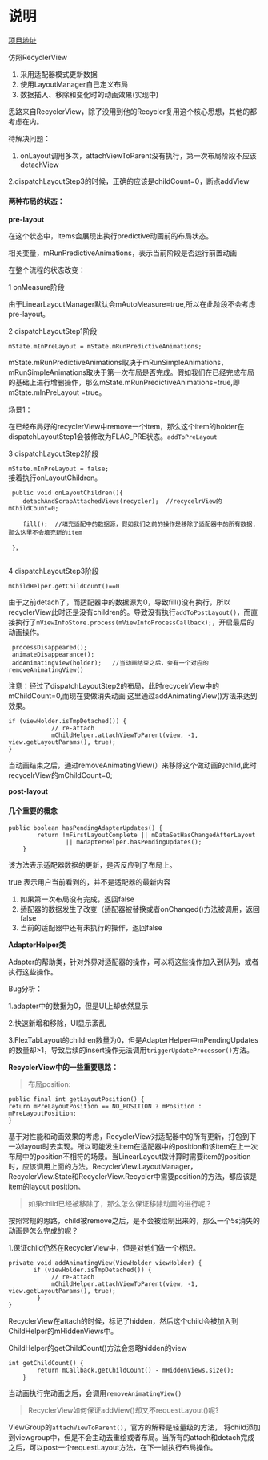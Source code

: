 # 说明

[项目地址](https://github.com/Wood-Water-Peng/RecyclerViewDemoApp)

仿照RecyclerView  

1. 采用适配器模式更新数据
2. 使用LayoutManager自己定义布局
3. 数据插入、移除和变化时的动画效果(实现中)


思路来自RecyclerView，除了没用到他的Recycler复用这个核心思想，其他的都考虑在内。 


待解决问题：

1. onLayout调用多次，attachViewToParent没有执行，第一次布局阶段不应该detachView

2.dispatchLayoutStep3的时候，正确的应该是childCount=0，断点addView

#### 两种布局的状态：

**pre-layout**   

在这个状态中，items会展现出执行predictive动画前的布局状态。

相关变量，mRunPredictiveAnimations，表示当前阶段是否运行前置动画

在整个流程的状态改变：

1 onMeasure阶段

由于LinearLayoutManager默认会mAutoMeasure=true,所以在此阶段不会考虑pre-layout。

2 dispatchLayoutStep1阶段

`mState.mInPreLayout = mState.mRunPredictiveAnimations;`
 
mState.mRunPredictiveAnimations取决于mRunSimpleAnimations，mRunSimpleAnimations取决于第一次布局是否完成。假如我们在已经完成布局的基础上进行增删操作，那么mState.mRunPredictiveAnimations=true,即mState.mInPreLayout =true。

场景1：

在已经布局好的recyclerView中remove一个item，那么这个item的holder在dispatchLayoutStep1会被修改为FLAG_PRE状态。`addToPreLayout`

3 dispatchLayoutStep2阶段

`mState.mInPreLayout = false;`  
接着执行onLayoutChildren。

```
 public void onLayoutChildren(){
    detachAndScrapAttachedViews(recycler);  //recycelrView的mChildCount=0;
    
    fill();  //填充适配中的数据源，假如我们之前的操作是移除了适配器中的所有数据,那么这里不会填充新的item
    
 }，
 
```

4 dispatchLayoutStep3阶段

`mChildHelper.getChildCount()==0`

由于之前detach了，而适配器中的数据源为0，导致fill()没有执行，所以recyclerView此时还是没有children的。导致没有执行`addToPostLayout()`，而直接执行了`mViewInfoStore.process(mViewInfoProcessCallback);`，开启最后的动画操作。

``` 
 processDisappeared();
 animateDisappearance();
 addAnimatingView(holder);   //当动画结束之后，会有一个对应的removeAnimatingView()
```
注意：经过了dispatchLayoutStep2的布局，此时recycelrView中的mChildCount=0,而现在要做消失动画
这里通过addAnimatingView()方法来达到效果。

```
if (viewHolder.isTmpDetached()) {  
            // re-attach  
            mChildHelper.attachViewToParent(view, -1, view.getLayoutParams(), true);  
}
```
当动画结束之后，通过removeAnimatingView(）来移除这个做动画的child,此时recycelrView的mChildCount=0;

**post-layout**






#### 几个重要的概念

```
public boolean hasPendingAdapterUpdates() {
        return !mFirstLayoutComplete || mDataSetHasChangedAfterLayout
                || mAdapterHelper.hasPendingUpdates();
    }
```

该方法表示适配器数据的更新，是否反应到了布局上。

true  表示用户当前看到的，并不是适配器的最新内容

1. 如果第一次布局没有完成，返回false
2. 适配器的数据发生了改变（适配器被替换或者onChanged()方法被调用，返回false
3. 当前的适配器中还有未执行的操作，返回false


**AdapterHelper类**

Adapter的帮助类，针对外界对适配器的操作，可以将这些操作加入到队列，或者执行这些操作。




Bug分析：

1.adapter中的数据为0，但是UI上却依然显示

2.快速新增和移除，UI显示紊乱

3.FlexTabLayout的children数量为0，但是AdapterHelper中mPendingUpdates的数量却>1，导致后续的insert操作无法调用`triggerUpdateProcessor()`方法。



**RecyclerView中的一些重要思路：**

> 布局position:

```
public final int getLayoutPosition() {
return mPreLayoutPosition == NO_POSITION ? mPosition : mPreLayoutPosition;
}
```
基于对性能和动画效果的考虑，RecyclerView对适配器中的所有更新，打包到下一次layout时去实现。所以可能发生item在适配器中的position和该item在上一次布局中的position不相符的场景。当LinearLayout做计算时需要item的position时，应该调用上面的方法。RecyclerView.LayoutManager，RecyclerView.State和RecyclerView.Recycler中需要position的方法，都应该是item的layout position。


> 如果child已经被移除了，那么怎么保证移除动画的进行呢？

按照常规的思路，child被remove之后，是不会被绘制出来的，那么一个5s消失的动画是怎么完成的呢？

1.保证child仍然在RecyclerView中，但是对他们做一个标识。

```
private void addAnimatingView(ViewHolder viewHolder) {
	   if (viewHolder.isTmpDetached()) {
            // re-attach
            mChildHelper.attachViewToParent(view, -1, view.getLayoutParams(), true);
        }
}
```
RecyclerView在attach的时候，标记了hidden，然后这个child会被加入到ChildHelper的mHiddenViews中。

ChildHelper的getChildCount()方法会忽略hidden的view

```
int getChildCount() {
        return mCallback.getChildCount() - mHiddenViews.size();
    }
```
当动画执行完动画之后，会调用`removeAnimatingView()`

> RecyclerView如何保证addView()却又不requestLayout()呢?

ViewGroup的`attachViewToParent()`，官方的解释是轻量级的方法， 将child添加到viewgroup中，但是不会主动去重绘或者布局。当所有的attach和detach完成之后，可以post一个requestLayout方法，在下一帧执行布局操作。











